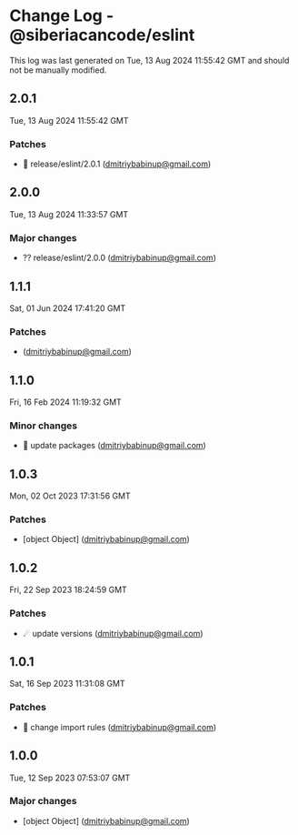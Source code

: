 # Change Log - @siberiacancode/eslint

This log was last generated on Tue, 13 Aug 2024 11:55:42 GMT and should not be manually modified.

<!-- Start content -->

## 2.0.1

Tue, 13 Aug 2024 11:55:42 GMT

### Patches

- 🎉 release/eslint/2.0.1 (dmitriybabinup@gmail.com)

## 2.0.0

Tue, 13 Aug 2024 11:33:57 GMT

### Major changes

- ?? release/eslint/2.0.0 (dmitriybabinup@gmail.com)

## 1.1.1

Sat, 01 Jun 2024 17:41:20 GMT

### Patches

-  (dmitriybabinup@gmail.com)

## 1.1.0

Fri, 16 Feb 2024 11:19:32 GMT

### Minor changes

- 🧊 update packages (dmitriybabinup@gmail.com)

## 1.0.3

Mon, 02 Oct 2023 17:31:56 GMT

### Patches

- [object Object] (dmitriybabinup@gmail.com)

## 1.0.2

Fri, 22 Sep 2023 18:24:59 GMT

### Patches

- ☄ update versions (dmitriybabinup@gmail.com)

## 1.0.1

Sat, 16 Sep 2023 11:31:08 GMT

### Patches

- 🎉 change import rules (dmitriybabinup@gmail.com)

## 1.0.0

Tue, 12 Sep 2023 07:53:07 GMT

### Major changes

- [object Object] (dmitriybabinup@gmail.com)
